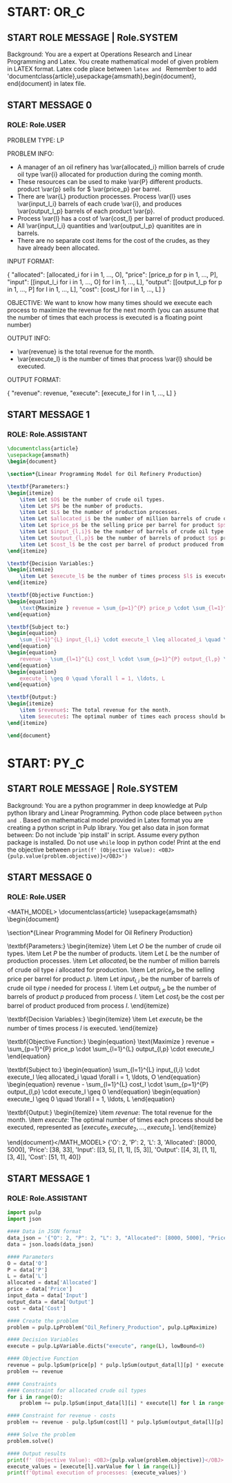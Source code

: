 # START: OR_C 
## START ROLE MESSAGE | Role.SYSTEM 
Background: You are a expert at Operations Research and Linear Programming and Latex. You create mathematical model of given problem in LATEX format. Latex code place between ```latex and ``` Remember to add 'documentclass{article},usepackage{amsmath},begin{document}, end{document} in latex file. 
## START MESSAGE 0 
### ROLE: Role.USER
<DESCRIPTION>
PROBLEM TYPE: LP

PROBLEM INFO: 

- A manager of an oil refinery has \var{allocated_i} million barrels of crude oil type \var{i} allocated for production during the coming month. 
- These resources can be used to make \var{P} different products. product \var{p} sells for $ \var{price_p} per barrel.
- There are \var{L} production processes. Process \var{l} uses \var{input_l_i} barrels of each crude \var{i}, and produces \var{output_l_p} barrels of each product \var{p}. 
- Process \var{l} has a cost of \var{cost_l} per barrel of product produced.
- All \var{input_l_i} quantities and \var{output_l_p} quanitites are in barrels. 
- There are no separate cost items for the cost of the crudes, as they have already been allocated.

INPUT FORMAT: 

{
    "allocated": [allocated_i for i in 1, ..., O],
    "price": [price_p for p in 1, ..., P],
    "input": [[input_l_i for i in 1, ..., O] for l in 1, ..., L],
    "output": [[output_l_p for p in 1, ..., P] for l in 1, ..., L],
    "cost": [cost_l for l in 1, ..., L]
}

OBJECTIVE: We want to know how many times should we execute each process to maximize the revenue for the next month (you can assume that the number of times that each process is executed is a floating point number)

OUTPUT INFO:

- \var{revenue} is the total revenue for the month.
- \var{execute_l} is the number of times that process \var{l} should be executed.

OUTPUT FORMAT:

{
    "revenue": revenue,
    "execute": [execute_l for l in 1, ..., L]
}

</DESCRIPTION>


## START MESSAGE 1 
### ROLE: Role.ASSISTANT
```latex
\documentclass{article}
\usepackage{amsmath}
\begin{document}

\section*{Linear Programming Model for Oil Refinery Production}

\textbf{Parameters:}
\begin{itemize}
    \item Let $O$ be the number of crude oil types.
    \item Let $P$ be the number of products.
    \item Let $L$ be the number of production processes.
    \item Let $allocated_i$ be the number of million barrels of crude oil type $i$ allocated for production.
    \item Let $price_p$ be the selling price per barrel for product $p$.
    \item Let $input_{l,i}$ be the number of barrels of crude oil type $i$ needed for process $l$.
    \item Let $output_{l,p}$ be the number of barrels of product $p$ produced from process $l$.
    \item Let $cost_l$ be the cost per barrel of product produced from process $l$.
\end{itemize}

\textbf{Decision Variables:}
\begin{itemize}
    \item Let $execute_l$ be the number of times process $l$ is executed.
\end{itemize}

\textbf{Objective Function:}
\begin{equation}
    \text{Maximize } revenue = \sum_{p=1}^{P} price_p \cdot \sum_{l=1}^{L} output_{l,p} \cdot execute_l
\end{equation}

\textbf{Subject to:}
\begin{equation}
    \sum_{l=1}^{L} input_{l,i} \cdot execute_l \leq allocated_i \quad \forall i = 1, \ldots, O
\end{equation}
\begin{equation}
    revenue - \sum_{l=1}^{L} cost_l \cdot \sum_{p=1}^{P} output_{l,p} \cdot execute_l \geq 0
\end{equation}
\begin{equation}
    execute_l \geq 0 \quad \forall l = 1, \ldots, L
\end{equation}

\textbf{Output:}
\begin{itemize}
    \item $revenue$: The total revenue for the month.
    \item $execute$: The optimal number of times each process should be executed, represented as $[execute_1, execute_2, \ldots, execute_L]$.
\end{itemize}

\end{document}
```

# START: PY_C 
## START ROLE MESSAGE | Role.SYSTEM 
Background: You are a python programmer in deep knowledge at Pulp python library and Linear Programming. Python code place between ```python and ```. Based on mathematical model provided in Latex format you are creating a python script in Pulp library. You get also data in json format between: <DATA></DATA> Do not include 'pip install' in script. Assume every python package is installed. Do not use `while` loop in python code! Print at the end the objective between <OBJ></OBJ> `print(f' (Objective Value): <OBJ>{pulp.value(problem.objective)}</OBJ>')` 
## START MESSAGE 0 
### ROLE: Role.USER
<MATH_MODEL>
\documentclass{article}
\usepackage{amsmath}
\begin{document}

\section*{Linear Programming Model for Oil Refinery Production}

\textbf{Parameters:}
\begin{itemize}
    \item Let $O$ be the number of crude oil types.
    \item Let $P$ be the number of products.
    \item Let $L$ be the number of production processes.
    \item Let $allocated_i$ be the number of million barrels of crude oil type $i$ allocated for production.
    \item Let $price_p$ be the selling price per barrel for product $p$.
    \item Let $input_{l,i}$ be the number of barrels of crude oil type $i$ needed for process $l$.
    \item Let $output_{l,p}$ be the number of barrels of product $p$ produced from process $l$.
    \item Let $cost_l$ be the cost per barrel of product produced from process $l$.
\end{itemize}

\textbf{Decision Variables:}
\begin{itemize}
    \item Let $execute_l$ be the number of times process $l$ is executed.
\end{itemize}

\textbf{Objective Function:}
\begin{equation}
    \text{Maximize } revenue = \sum_{p=1}^{P} price_p \cdot \sum_{l=1}^{L} output_{l,p} \cdot execute_l
\end{equation}

\textbf{Subject to:}
\begin{equation}
    \sum_{l=1}^{L} input_{l,i} \cdot execute_l \leq allocated_i \quad \forall i = 1, \ldots, O
\end{equation}
\begin{equation}
    revenue - \sum_{l=1}^{L} cost_l \cdot \sum_{p=1}^{P} output_{l,p} \cdot execute_l \geq 0
\end{equation}
\begin{equation}
    execute_l \geq 0 \quad \forall l = 1, \ldots, L
\end{equation}

\textbf{Output:}
\begin{itemize}
    \item $revenue$: The total revenue for the month.
    \item $execute$: The optimal number of times each process should be executed, represented as $[execute_1, execute_2, \ldots, execute_L]$.
\end{itemize}

\end{document}</MATH_MODEL>
<DATA>
{'O': 2, 'P': 2, 'L': 3, 'Allocated': [8000, 5000], 'Price': [38, 33], 'Input': [[3, 5], [1, 1], [5, 3]], 'Output': [[4, 3], [1, 1], [3, 4]], 'Cost': [51, 11, 40]}</DATA>


## START MESSAGE 1 
### ROLE: Role.ASSISTANT
```python
import pulp
import json

#### Data in JSON format
data_json = '{"O": 2, "P": 2, "L": 3, "Allocated": [8000, 5000], "Price": [38, 33], "Input": [[3, 5], [1, 1], [5, 3]], "Output": [[4, 3], [1, 1], [3, 4]], "Cost": [51, 11, 40]}'
data = json.loads(data_json)

#### Parameters
O = data['O']
P = data['P']
L = data['L']
allocated = data['Allocated']
price = data['Price']
input_data = data['Input']
output_data = data['Output']
cost = data['Cost']

#### Create the problem
problem = pulp.LpProblem("Oil_Refinery_Production", pulp.LpMaximize)

#### Decision Variables
execute = pulp.LpVariable.dicts("execute", range(L), lowBound=0)

#### Objective Function
revenue = pulp.lpSum(price[p] * pulp.lpSum(output_data[l][p] * execute[l] for l in range(L)) for p in range(P))
problem += revenue

#### Constraints
#### Constraint for allocated crude oil types
for i in range(O):
    problem += pulp.lpSum(input_data[l][i] * execute[l] for l in range(L)) <= allocated[i]

#### Constraint for revenue - costs
problem += revenue - pulp.lpSum(cost[l] * pulp.lpSum(output_data[l][p] * execute[l] for p in range(P)) for l in range(L)) >= 0

#### Solve the problem
problem.solve()

#### Output results
print(f' (Objective Value): <OBJ>{pulp.value(problem.objective)}</OBJ>')
execute_values = [execute[l].varValue for l in range(L)]
print(f'Optimal execution of processes: {execute_values}')
```

